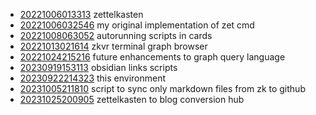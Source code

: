 - [20221006013313](/zet/20221006013313/README.md) zettelkasten
- [20221006032546](/zet/20221006032546/README.md) my original implementation of zet cmd
- [20221008063052](/zet/20221008063052/README.md) autorunning scripts in cards
- [20221013021614](/zet/20221013021614/README.md) zkvr terminal graph browser
- [20221024215216](/zet/20221024215216/README.md) future enhancements to graph query language
- [20230919153113](/zet/20230919153113/README.md) obsidian links scripts
- [20230922214323](/zet/20230922214323/README.md) this environment
- [20231005211810](/zet/20231005211810/README.md) script to sync only markdown files from zk to github
- [20231025200905](/zet/20231025200905/README.md) zettelkasten to blog conversion hub
